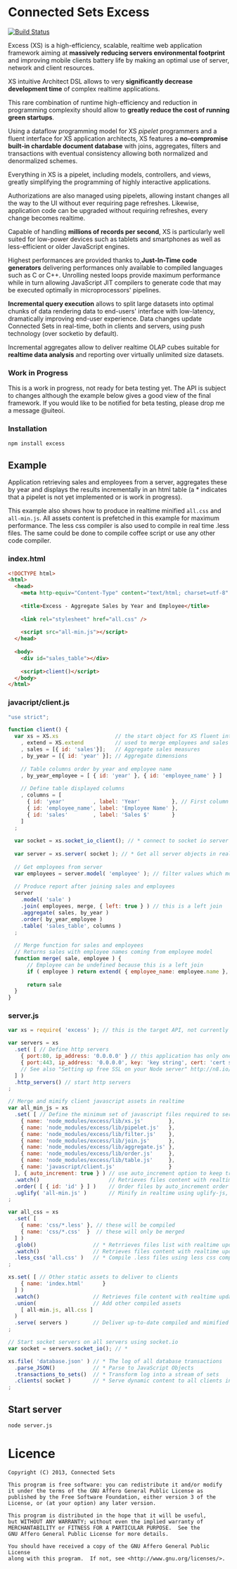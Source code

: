 # Connected Sets Excess

[![Build Status](https://travis-ci.org/ConnectedSets/ConnectedSets.png?branch=master)](https://travis-ci.org/ConnectedSets/ConnectedSets)

Excess (XS) is a high-efficiency, scalable, realtime web application framework aiming at **massively reducing servers
environmental footprint** and improving mobile clients battery life by making an optimal use of server, network and client
resources.

XS intuitive Architect DSL allows to very **significantly decrease development time** of complex realtime applications.

This rare combination of runtime high-efficiency and reduction in programming complexity should allow to **greatly reduce
the cost of running green startups**.

Using a dataflow programming model for XS *pipelet* programmers and a fluent interface for XS application architects, XS
features a **no-compromise built-in chardable document database** with joins, aggregates, filters and transactions with eventual
consistency allowing both normalized and denormalized schemes.

Everything in XS is a pipelet, including models, controllers, and views, greatly simplifying the programming of highly
interactive applications.

Authorizations are also managed using pipelets, allowing instant changes all the way to the UI without ever requiring
page refreshes. Likewise, application code can be upgraded without requiring refreshes, every change becomes realtime.

Capable of handling **millions of records per second**, XS is particularly well suited for low-power devices such as
tablets and smartphones as well as less-efficient or older JavaScript engines.

Highest performances are provided thanks to,**Just-In-Time code generators** delivering performances only available to
compiled languages such as C or C++. Unrolling nested loops provide maximum performance while in turn allowing
JavaScript JIT compilers to generate code that may be executed optimally in microprocessors' pipelines.

**Incremental query execution** allows to split large datasets into optimal chunks of data rendering data to
end-users' interface with low-latency, dramatically improving end-user experience. Data changes update Connected
Sets in real-time, both in clients and servers, using push technology (over socketio by default).

Incremental aggregates allow to deliver realtime OLAP cubes suitable for **realtime data analysis** and reporting
over virtually unlimited size datasets.

### Work in Progress

This is a work in progress, not ready for beta testing yet. The API is subject to changes although the example below
gives a good view of the final framework. If you would like to be notified for beta testing, please drop me
a message @uiteoi.

### Installation

```bash
npm install excess
```

## Example

Application retrieving sales and employees from a server, aggregates these by year and displays the results
incrementally in an html table (a * indicates that a pipelet is not yet implemented or is work in progress).

This example also shows how to produce in realtime minified `all.css` and `all-min.js`. All assets content
is prefetched in this example for maximum performance. The less css compiler is also used to compile in real
time .less files. The same could be done to compile coffee script or use any other code compiler.

### index.html

```html
<!DOCTYPE html>
<html>
  <head>
    <meta http-equiv="Content-Type" content="text/html; charset=utf-8" />
    
    <title>Excess - Aggregate Sales by Year and Employee</title>
    
    <link rel="stylesheet" href="all.css" />
    
    <script src="all-min.js"></script>
  </head>
  
  <body>
    <div id="sales_table"></div>
    
    <script>client()</script>
  </body>
</html>
```

### javacript/client.js

```javascript
"use strict";

function client() {
  var xs = XS.xs                  // the start object for XS fluent interface
    , extend = XS.extend          // used to merge employees and sales
    , sales = [{ id: 'sales'}];   // Aggregate sales measures
    , by_year = [{ id: 'year' }]; // Aggregate dimensions
    
    // Table columns order by year and employee name
    , by_year_employee = [ { id: 'year' }, { id: 'employee_name' } ]
    
    // Define table displayed columns
    , columns = [
      { id: 'year'         , label: 'Year'          }, // First column
      { id: 'employee_name', label: 'Employee Name' },
      { id: 'sales'        , label: 'Sales $'       }
    ]
  ;
  
  var socket = xs.socket_io_client(); // * connect to socket io server
  
  var server = xs.server( socket ); // * Get all server objects in realtime
  
  // Get employees from server
  var employees = server.model( 'employee' ); // filter values which model attribute equals 'employee'
  
  // Produce report after joining sales and employees
  server
    .model( 'sale' )
    .join( employees, merge, { left: true } ) // this is a left join
    .aggregate( sales, by_year )
    .order( by_year_employee )
    .table( 'sales_table', columns )
  ;
  
  // Merge function for sales and employees
  // Returns sales with employee names coming from employee model
  function merge( sale, employee ) {
      // Employee can be undefined because this is a left join
      if ( employee ) return extend( { employee_name: employee.name }, sale )
      
      return sale
  }
}
```

### server.js

```javascript
var xs = require( 'excess' ); // this is the target API, not currently available

var servers = xs
  .set( [ // Define http servers
    { port:80, ip_address: '0.0.0.0' } // this application has only one server
    { port:443, ip_address: '0.0.0.0', key: 'key string', cert: 'cert string' }
    // See also "Setting up free SSL on your Node server" http://n8.io/setting-up-free-ssl-on-your-node-server/
  ] )
  .http_servers() // start http servers
;

// Merge and mimify client javascript assets in realtime
var all_min_js = xs
  .set( [ // Define the minimum set of javascript files required to serve this client application
    { name: 'node_modules/excess/lib/xs.js'        },
    { name: 'node_modules/excess/lib/pipelet.js'   },
    { name: 'node_modules/excess/lib/filter.js'    },
    { name: 'node_modules/excess/lib/join.js'      },
    { name: 'node_modules/excess/lib/aggregate.js' },
    { name: 'node_modules/excess/lib/order.js'     },
    { name: 'node_modules/excess/lib/table.js'     },
    { name: 'javascript/client.js'                 }
  ], { auto_increment: true } ) // use auto_increment option to keep track of files order
  .watch()                      // Retrieves files content with realtime updates
  .order( [ { id: 'id' } ] )    // Order files by auto_increment order before minifying
  .uglify( 'all-min.js' )       // Minify in realtime using uglify-js, hiding all source assets
;

var all_css = xs
  .set( [
    { name: 'css/*.less' }, // these will be compiled
    { name: 'css/*.css'  }  // these will only be merged
  ] )
  .glob()                  // * Retrrieves files list with realtime updates (watching the css directory)
  .watch()                 // Retrieves files content with realtime updates
  .less_css( 'all.css' )   // * Compile .less files using less css compiler, merge all, hide source
;

xs.set( [ // Other static assets to deliver to clients
    { name: 'index.html'      }
  ] )
  .watch()                 // Retrieves file content with realtime updates
  .union(                  // Add other compiled assets
    [ all-min.js, all.css ]
  )
  .serve( servers )        // Deliver up-to-date compiled and mimified assets to clients
;

// Start socket servers on all servers using socket.io
var socket = servers.socket_io(); // *

xs.file( 'database.json' ) // * The log of all database transactions
  .parse_JSON()            // * Parse to JavaScript Objects
  .transactions_to_sets()  // * Transform log into a stream of sets
  .clients( socket )       // * Serve dynamic content to all clients in realtime
;
```

## Start server

```bash
node server.js
```
 
# Licence

    Copyright (C) 2013, Connected Sets

    This program is free software: you can redistribute it and/or modify
    it under the terms of the GNU Affero General Public License as
    published by the Free Software Foundation, either version 3 of the
    License, or (at your option) any later version.

    This program is distributed in the hope that it will be useful,
    but WITHOUT ANY WARRANTY; without even the implied warranty of
    MERCHANTABILITY or FITNESS FOR A PARTICULAR PURPOSE.  See the
    GNU Affero General Public License for more details.

    You should have received a copy of the GNU Affero General Public License
    along with this program.  If not, see <http://www.gnu.org/licenses/>.
